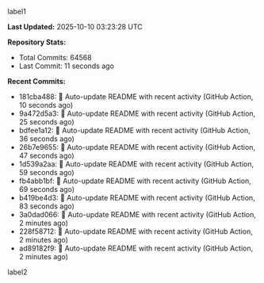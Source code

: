 
label1 
<!-- ACTIVITY_START -->
**Last Updated:** 2025-10-10 03:23:28 UTC

**Repository Stats:**
- Total Commits: 64568
- Last Commit: 11 seconds ago

**Recent Commits:**
- 181cba488: 🤖 Auto-update README with recent activity (GitHub Action, 10 seconds ago)
- 9a472d5a3: 🤖 Auto-update README with recent activity (GitHub Action, 25 seconds ago)
- bdfee1a12: 🤖 Auto-update README with recent activity (GitHub Action, 36 seconds ago)
- 26b7e9655: 🤖 Auto-update README with recent activity (GitHub Action, 47 seconds ago)
- 1d539a2aa: 🤖 Auto-update README with recent activity (GitHub Action, 59 seconds ago)
- fb4abb1bf: 🤖 Auto-update README with recent activity (GitHub Action, 69 seconds ago)
- b419be4d3: 🤖 Auto-update README with recent activity (GitHub Action, 83 seconds ago)
- 3a0dad066: 🤖 Auto-update README with recent activity (GitHub Action, 2 minutes ago)
- 228f58712: 🤖 Auto-update README with recent activity (GitHub Action, 2 minutes ago)
- ad89182f9: 🤖 Auto-update README with recent activity (GitHub Action, 2 minutes ago)
<!-- ACTIVITY_END -->

label2
